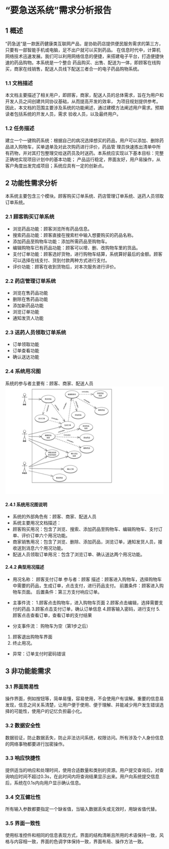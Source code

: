 # “要急送系统”需求分析报告
## 1 概述
“药急送“是一款医药健康类互联网产品，是协助药店提供便民服务需求的第三方，只要有一部智能手机或电脑，足不出户就可以买到药品。
在信息时代中，计算机网络技术迅速发展。我们可以利用网络信息的便捷，来搭建电子平台，打造便捷快速的药品购物。本系统是一个整合
药品购买、出售、配送为一体，即顾客在线购买，商家在线销售，配送人员线下配送三者合一的电子药品购物系统。

### 1.1 文档描述
本文档主要描述了相关用户，即顾客，商家，配送人员的总体需求，旨在为用户和开发人员之间创建共同协议基础，从而提高开发的效率，
为项目规划提供参考。 因此，本文档的范围主要涉及系统的功能阐述，通过建模方法阐述用户需求。预期读者包括系统的开发人员，需求
验收人员，以及最终用户。

### 1.2 任务描述
建立一个一键购药系统：根据自己的病况选择想买的药品，用户可以添加、删除药品进入购物车，买单退单及对此次购药进行评价，药品管
理员快速拣出清单中所有药物，并对其打包整理交给送药员及时送药。本系统应实现以下基本目标：完整正确地实现项目计划中的基本功能；
产品运行稳定，界面友好，用户易操作，从客户角度出发完成项目；系统应具有一定的创新点。

## 2 功能性需求分析
本系统主要包含三个模块。顾客购买订单系统、药店管理订单系统、送药人员领取订单系统。

### 2.1 顾客购买订单系统
* 浏览药品功能：顾客浏览所有药品信息。
* 搜索药品功能：顾客直接在搜索栏中输入想要购买的药品名称。
* 添加药品至购物车功能：添加所需药品至购物车。
* 编辑购物车已有药品功能：顾客可以增、删、改购物车里的货品。
* 支付订单功能：顾客选好货物，进行购物车结算，系统算好最后的金额。顾客可以选择在线支付、货到付款两种方式进行支付。
* 评价功能：顾客在收到货物后，对本次服务进行评价。

### 2.2 药店管理订单系统
* 浏览在售药品功能
* 删除在售药品功能
* 添加新药品功能
* 浏览订单功能
* 通知发货人功能

### 2.3 送药人员领取订单系统
* 订单领取功能
* 订单查看功能
* 确认送达功能

### 2.4 系统用况图
系统的参与者主要有：顾客、商家、配送人员
![image](https://github.com/SunflowerPKU/OO/blob/master/pic/usecase.png)

#### 2.4.1 系统用况图说明
* 系统的外部角色有：顾客、商家、配送人员
* 系统主要用况文档描述：
* 顾客购买用况：包含了浏览、搜索、添加药品至购物车、编辑购物车、支付订单、评价订单六个用况功能。
* 商家销售用况：包含了浏览、删除、添加药品，浏览订单，通知发货人员，接收送到消息六个用况功能。
* 配送人员领取订单用况：包含了浏览订单、确认送达两个用况功能。

#### 2.4.2 典型用况描述

* 用况名称： 顾客支付订单
 参与者：顾客
 描述：顾客进入购物车，选择购物车中需要的药品，生成订单，点击支付，进行药品支付。
 前置条件：顾客进入购物车页面。
 后置条件：第三方支付响应订单。
 
* 主事件流：
 1.顾客点击购物车，进入购物车页面 
 2.顾客点击编辑，选择需要支付的药品
 3.顾客点击支付订单，确认订单信息
 4.顾客输入密码，进行支付
 5.顾客点击查看订单，查看订单的支付结果
 
 * 分支事件流：
 购物车为空（第1步之后）
 1. 顾客退出购物车界面
 2. 终止用况。
 
 * 异常：订单支付时密码错误
 
 ## 3 非功能能需求
### 3.1 界面简易性
操作界面，例如按钮等，简单易懂，容易使用，不会使用户有误解。重要的信息易发现，信息之间关系清楚，让用户便于使用、便于理解、并能减少用户发生错误选择的可能性，使用户的记忆负担最小化。

### 3.2 数据安全性
数据验证，防止数据丢失，防止非法访问系统，权限访问。所有涉及个人身份信息的网络事物都要进行加密操作。

### 3.3 响应快捷性
提供适当的响应和处理时间，使用合适数量和类别的资源。用户提交查询后，对查询响应时间不超过0.3s，在此时间内将查询结果显示出来。用户向系统提交信息后，系统在0.1s内向用户显示确认信息。

### 3.4 交互健壮性
所有输入参数都要指定一个缺省值，当输入数据丢失或无效时，用缺省值代替。 

### 3.5 界面一致性
使用标准控件和相同的信息表现方式，界面的结构清晰且所用的术语保持一致，风格与内容相一致，界面的色调字体保持一致，界面布局、操作方法一致。
